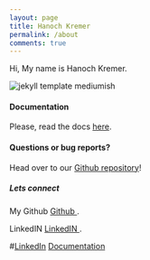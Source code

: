 ```yaml
---
layout: page
title: Hanoch Kremer
permalink: /about
comments: true
---
```


<div class="row justify-content-between">
<div class="col-md-8 pr-5">

<p>Hi, My name is Hanoch Kremer.</p>

<p class="mb-5"><img class="shadow-lg" src="{{site.baseurl}}/assets/images/portrait.JPG" alt="jekyll template mediumish" /></p>
<h4>Documentation</h4>

<p>Please, read the docs <a href="https://bootstrapstarter.com/bootstrap-templates/template-mediumish-bootstrap-jekyll/">here</a>.</p>

<h4>Questions or bug reports?</h4>

<p>Head over to our <a href="https://github.com/hanochk">Github repository</a>!</p>

</div>

<div class="col-md-4">

<div class="sticky-top sticky-top-80">
<h5>Lets connect</h5>

<p>My Github <a target="_blank" href="https://github.com/hanochk">Github <i class="fab fa-github"></i></a>.</p>

<p>LinkedIN <a target="_blank" href="www.linkedin.com/in/hanoch-kremer-779803/">LinkedIN <i class="fab fa-linkedin"></i></a>.</p>

#<a target="_blank" href="" class="btn btn-danger">LinkedIn</a> <a target="_blank" href="www.linkedin.com/in/hanoch-kremer-779803/" class="btn btn-warning">Documentation</a>

</div>
</div>
</div>
